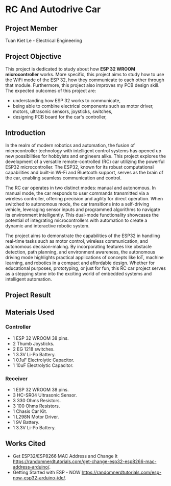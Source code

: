# RC And Autodrive Car
## Project Member
Tuan Kiet Le - Electrical Engineering
## Project Objective
This project is dedicated to study about how **ESP 32 WROOM microcontroller** works. More specific, this project aims to study how to use the WiFi mode of the ESP 32, how they communicate to each other through that module. Furthermore, this project also improves my PCB design skill. The expected outcomes of this project are:
* understanding how ESP 32 works to communicate,
* being able to combine electrical components such as motor driver, motors, ultrasonic sensors, joysticks, switches,
* designing PCB board for the car's controller,
## Introduction
In the realm of modern robotics and automation, the fusion of microcontroller technology with intelligent control systems has opened up new possibilities for hobbyists and engineers alike. This project explores the development of a versatile remote-controlled (RC) car utilizing the powerful ESP32 microcontroller. The ESP32, known for its robust computational capabilities and built-in Wi-Fi and Bluetooth support, serves as the brain of the car, enabling seamless communication and control.

The RC car operates in two distinct modes: manual and autonomous. In manual mode, the car responds to user commands transmitted via a wireless controller, offering precision and agility for direct operation. When switched to autonomous mode, the car transitions into a self-driving vehicle, leveraging sensor inputs and programmed algorithms to navigate its environment intelligently. This dual-mode functionality showcases the potential of integrating microcontrollers with automation to create a dynamic and interactive robotic system.

The project aims to demonstrate the capabilities of the ESP32 in handling real-time tasks such as motor control, wireless communication, and autonomous decision-making. By incorporating features like obstacle detection, path planning, and environment awareness, the autonomous driving mode highlights practical applications of concepts like IoT, machine learning, and robotics in a compact and affordable design. Whether for educational purposes, prototyping, or just for fun, this RC car project serves as a stepping stone into the exciting world of embedded systems and intelligent automation.
## Project Result

## Materials Used
### Controller
* 1 ESP 32 WROOM 38 pins.
* 2 Thumb Joysticks.
* 2 EG 1218 switches.
* 1 3.3V Li-Po Battery.
* 1 0.1uF Electrolytic Capacitor.
* 1 10uF Electrolytic Capacitor.
### Receiver
* 1 ESP 32 WROOM 38 pins.
* 3 HC-SR04 Ultrasonic Sensor.
* 3 330 Ohms Resistors.
* 3 100 Ohms Resistors.
* 1 Chasis Car Kit.
* 1 L298N Motor Driver.
* 1 9V Battery.
* 1 3.3V Li-Po Battery.
## Works Cited
* Get ESP32/ESP8266 MAC Address and Change It https://randomnerdtutorials.com/get-change-esp32-esp8266-mac-address-arduino/.
* Getting Started with ESP - NOW https://randomnerdtutorials.com/esp-now-esp32-arduino-ide/.
